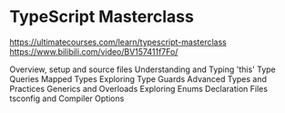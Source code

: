 # TypeScript Masterclass
https://ultimatecourses.com/learn/typescript-masterclass
https://www.bilibili.com/video/BV157411f7Fo/

Overview, setup and source files
Understanding and Typing 'this'
Type Queries
Mapped Types
Exploring Type Guards
Advanced Types and Practices
Generics and Overloads
Exploring Enums
Declaration Files
tsconfig and Compiler Options

